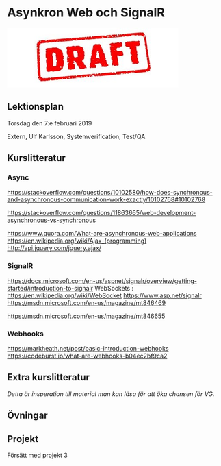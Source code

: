 # Asynkron Web och SignalR 

![Draft](draft.jpg)

## Lektionsplan
Torsdag den 7:e februari 2019

Extern, Ulf Karlsson, Systemverification, Test/QA

## Kurslitteratur

### Async
https://stackoverflow.com/questions/10102580/how-does-synchronous-and-asynchronous-communication-work-exactly/10102768#10102768

https://stackoverflow.com/questions/11863665/web-development-asynchronous-vs-synchronous

https://www.quora.com/What-are-asynchronous-web-applications
https://en.wikipedia.org/wiki/Ajax_(programming)
http://api.jquery.com/jquery.ajax/

### SignalR
https://docs.microsoft.com/en-us/aspnet/signalr/overview/getting-started/introduction-to-signalr
WebSockets : https://en.wikipedia.org/wiki/WebSocket
https://www.asp.net/signalr
https://msdn.microsoft.com/en-us/magazine/mt846469

https://msdn.microsoft.com/en-us/magazine/mt846655


### Webhooks
https://markheath.net/post/basic-introduction-webhooks
https://codeburst.io/what-are-webhooks-b04ec2bf9ca2

## Extra kurslitteratur
*Detta är insperation till material man kan läsa för att öka chansen för VG.*
## Övningar
## Projekt
Försätt med projekt 3